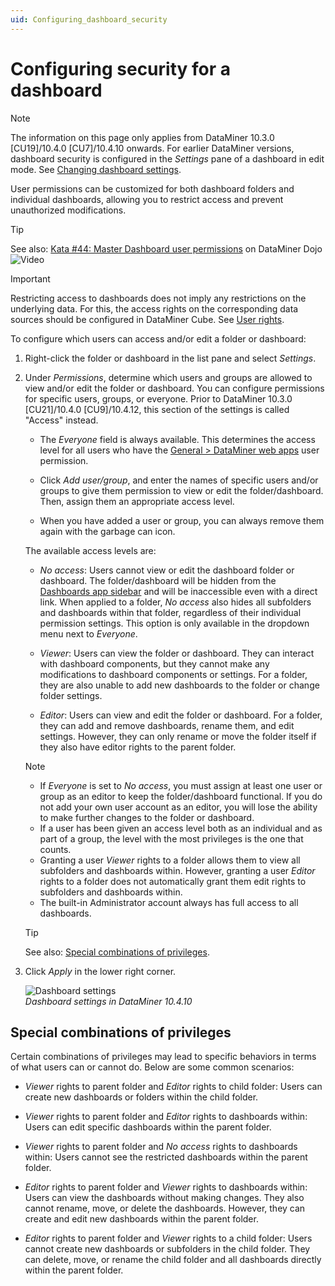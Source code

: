 ```yaml
---
uid: Configuring_dashboard_security
---
```


# Configuring security for a dashboard

> [!NOTE]
> The information on this page only applies from DataMiner 10.3.0 [CU19]/10.4.0 [CU7]/10.4.10 onwards.<!--RN 40501--> For earlier DataMiner versions, dashboard security is configured in the *Settings* pane of a dashboard in edit mode. See [Changing dashboard settings](xref:Changing_dashboard_settings).

User permissions can be customized for both dashboard folders and individual dashboards, allowing you to restrict access and prevent unauthorized modifications.

> [!TIP]
> See also: [Kata #44: Master Dashboard user permissions](https://community.dataminer.services/courses/kata-44/) on DataMiner Dojo ![Video](~/dataminer/images/video_Duo.png)

> [!IMPORTANT]
> Restricting access to dashboards does not imply any restrictions on the underlying data. For this, the access rights on the corresponding data sources should be configured in DataMiner Cube. See [User rights](xref:User_rights).

To configure which users can access and/or edit a folder or dashboard:

1. Right-click the folder or dashboard in the list pane and select *Settings*.

1. Under *Permissions*, determine which users and groups are allowed to view and/or edit the folder or dashboard. You can configure permissions for specific users, groups, or everyone. Prior to DataMiner 10.3.0 [CU21]/10.4.0 [CU9]/10.4.12<!--RN 41079-->, this section of the settings is called "Access" instead.

   - The *Everyone* field is always available. This determines the access level for all users who have the [General > DataMiner web apps](xref:DataMiner_user_permissions#general--dataminer-web-apps) user permission.

   - Click *Add user/group*, and enter the names of specific users and/or groups to give them permission to view or edit the folder/dashboard. Then, assign them an appropriate access level.

   - When you have added a user or group, you can always remove them again with the garbage can icon.

   The available access levels are:

   - *No access*: Users cannot view or edit the dashboard folder or dashboard. The folder/dashboard will be hidden from the [Dashboards app sidebar](xref:Overview_of_the_Dashboards_app_UI#the-dashboards-app-sidebar) and will be inaccessible even with a direct link. When applied to a folder, *No access* also hides all subfolders and dashboards within that folder, regardless of their individual permission settings. This option is only available in the dropdown menu next to *Everyone*.

   - *Viewer*: Users can view the folder or dashboard. They can interact with dashboard components, but they cannot make any modifications to dashboard components or settings. For a folder, they are also unable to add new dashboards to the folder or change folder settings.

   - *Editor*: Users can view and edit the folder or dashboard. For a folder, they can add and remove dashboards, rename them, and edit settings. However, they can only rename or move the folder itself if they also have editor rights to the parent folder.

   > [!NOTE]
   >
   > - If *Everyone* is set to *No access*, you must assign at least one user or group as an editor to keep the folder/dashboard functional. If you do not add your own user account as an editor, you will lose the ability to make further changes to the folder or dashboard.
   > - If a user has been given an access level both as an individual and as part of a group, the level with the most privileges is the one that counts.
   > - Granting a user *Viewer* rights to a folder allows them to view all subfolders and dashboards within. However, granting a user *Editor* rights to a folder does not automatically grant them edit rights to subfolders and dashboards within.
   > - The built-in Administrator account always has full access to all dashboards.

   > [!TIP]
   > See also: [Special combinations of privileges](#special-combinations-of-privileges).

1. Click *Apply* in the lower right corner.

   ![Dashboard settings](~/dataminer/images/Dashboard_Settings.png)<br>*Dashboard settings in DataMiner 10.4.10*

## Special combinations of privileges

Certain combinations of privileges may lead to specific behaviors in terms of what users can or cannot do. Below are some common scenarios:

- *Viewer* rights to parent folder and *Editor* rights to child folder: Users can create new dashboards or folders within the child folder.

- *Viewer* rights to parent folder and *Editor* rights to dashboards within: Users can edit specific dashboards within the parent folder.

- *Viewer* rights to parent folder and *No access* rights to dashboards within: Users cannot see the restricted dashboards within the parent folder.

- *Editor* rights to parent folder and *Viewer* rights to dashboards within: Users can view the dashboards without making changes. They also cannot rename, move, or delete the dashboards. However, they can create and edit new dashboards within the parent folder.

- *Editor* rights to parent folder and *Viewer* rights to a child folder: Users cannot create new dashboards or subfolders in the child folder. They can delete, move, or rename the child folder and all dashboards directly within the parent folder.
